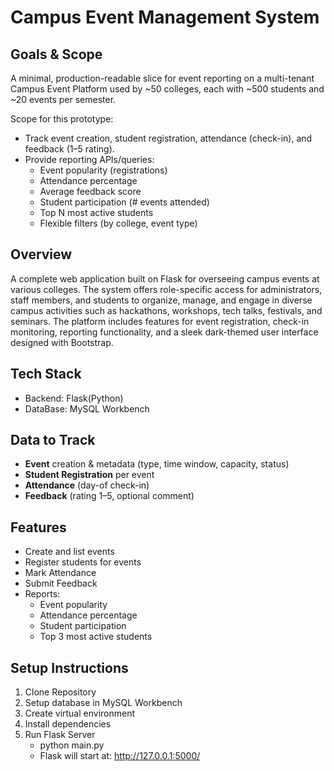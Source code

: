 # Campus Event Management System

## Goals & Scope
A minimal, production-readable slice for event reporting on a multi-tenant Campus Event Platform used by ~50 colleges, each with ~500 students and ~20 events per semester.

Scope for this prototype:
- Track event creation, student registration, attendance (check-in), and feedback (1–5 rating).
- Provide reporting APIs/queries:
  - Event popularity (registrations)
  - Attendance percentage
  - Average feedback score
  - Student participation (# events attended)
  - Top N most active students
  - Flexible filters (by college, event type)

## Overview
A complete web application built on Flask for overseeing campus events at various colleges. The system offers role-specific access for administrators, staff members, and students to organize, manage, and engage in diverse campus activities such as hackathons, workshops, tech talks, festivals, and seminars. The platform includes features for event registration, check-in monitoring, reporting functionality, and a sleek dark-themed user interface designed with Bootstrap.

## Tech Stack
- Backend: Flask(Python)
- DataBase: MySQL Workbench

## Data to Track
- **Event** creation & metadata (type, time window, capacity, status)
- **Student Registration** per event
- **Attendance** (day-of check-in)
- **Feedback** (rating 1–5, optional comment)

## Features
- Create and list events
- Register students for events
- Mark Attendance
- Submit Feedback
- Reports:
  - Event popularity
  - Attendance percentage
  - Student participation
  - Top 3 most active students

## Setup Instructions
1. Clone Repository
2. Setup database in MySQL Workbench
3. Create virtual environment
4. Install dependencies
5. Run Flask Server
   - python main.py
   - Flask will start at: http://127.0.0.1:5000/





